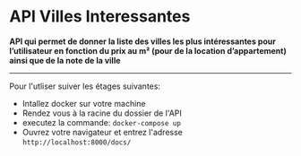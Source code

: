 # API Villes Interessantes
**API qui permet de donner la liste des villes les plus intéressantes pour l’utilisateur en fonction du prix au m² (pour de la location d’appartement) ainsi que de la note de la ville**

---

Pour l'utliser suiver les étages suivantes:

- Intallez docker sur votre machine
- Rendez vous à la racine du dossier de l'API
- executez la commande: `docker-compose up`
- Ouvrez votre navigateur et entrez l'adresse `http://localhost:8000/docs/`